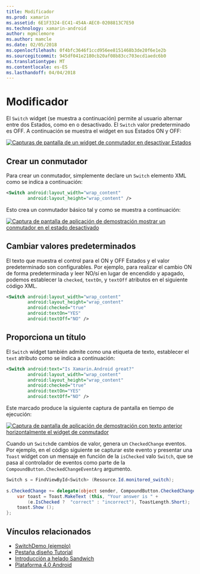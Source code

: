 ```yaml
---
title: Modificador
ms.prod: xamarin
ms.assetid: 6E1F3324-EC41-454A-AEC0-0208813C7E50
ms.technology: xamarin-android
author: mgmclemore
ms.author: mamcle
ms.date: 02/05/2018
ms.openlocfilehash: 0f4bfc3646f1ccd956ee8151468b3de20f6e1e2b
ms.sourcegitcommit: 945df041e2180cb20af08b83cc703ecd1aedc6b0
ms.translationtype: MT
ms.contentlocale: es-ES
ms.lasthandoff: 04/04/2018
---
```

# <a name="switch"></a>Modificador

El `Switch` widget (se muestra a continuación) permite al usuario alternar entre dos Estados, como en o desactivado. El `Switch` valor predeterminado es OFF. A continuación se muestra el widget en sus Estados ON y OFF:

[![Capturas de pantalla de un widget de conmutador en desactivar Estados](switch-images/16-switch-onoff.png)](switch-images/16-switch-onoff.png#lightbox)


## <a name="creating-a-switch"></a>Crear un conmutador

Para crear un conmutador, simplemente declare un `Switch` elemento XML como se indica a continuación:

```xml
<Switch android:layout_width="wrap_content"
        android:layout_height="wrap_content" />
```

Esto crea un conmutador básico tal y como se muestra a continuación:

[![Captura de pantalla de aplicación de demostración mostrar un conmutador en el estado desactivado](switch-images/07-switch.png)](switch-images/07-switch.png#lightbox)


## <a name="changing-default-values"></a>Cambiar valores predeterminados

El texto que muestra el control para el ON y OFF Estados y el valor predeterminado son configurables. Por ejemplo, para realizar el cambio ON de forma predeterminada y leer NO/sí en lugar de encendido y apagado, podemos establecer la `checked`, `textOn`, y `textOff` atributos en el siguiente código XML.

```xml
<Switch android:layout_width="wrap_content"
        android:layout_height="wrap_content"
        android:checked="true"
        android:textOn="YES"
        android:textOff="NO" />
```



## <a name="providing-a-title"></a>Proporciona un título

El `Switch` widget también admite como una etiqueta de texto, establecer el `text` atributo como se indica a continuación:

```xml
<Switch android:text="Is Xamarin.Android great?"
        android:layout_width="wrap_content"
        android:layout_height="wrap_content"
        android:checked="true"
        android:textOn="YES"
        android:textOff="NO" />
```

Este marcado produce la siguiente captura de pantalla en tiempo de ejecución:

[![Captura de pantalla de aplicación de demostración con texto anterior horizontalmente el widget de conmutador](switch-images/08-switch.png)](switch-images/08-switch.png#lightbox)

Cuando un `Switch`de cambios de valor, genera un `CheckedChange` eventos.
Por ejemplo, en el código siguiente se capturar este evento y presentar una `Toast` widget con un mensaje en función de la `isChecked` valo `Switch`, que se pasa al controlador de eventos como parte de la `CompoundButton.CheckedChangeEventArg` argumento.

```csharp
Switch s = FindViewById<Switch> (Resource.Id.monitored_switch);
           
s.CheckedChange += delegate(object sender, CompoundButton.CheckedChangeEventArgs e) {
    var toast = Toast.MakeText (this, "Your answer is " +
        (e.IsChecked ?  "correct" : "incorrect"), ToastLength.Short);
    toast.Show ();
};
```


## <a name="related-links"></a>Vínculos relacionados

- [SwitchDemo (ejemplo)](https://developer.xamarin.com/samples/monodroid/PlatformFeatures/ICS_Samples/SwitchDemo/)
- [Pestaña diseño Tutorial](~/android/user-interface/layouts/tab-layout/index.md)
- [Introducción a helado Sandwich](http://www.android.com/about/ice-cream-sandwich/)
- [Plataforma 4.0 Android](http://developer.android.com/sdk/android-4.0.html)
